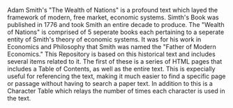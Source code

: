 Adam Smith's "The Wealth of Nations" is a profound text which layed the framework of modern, free market, economic systems. Simth's Book  was published in 1776 and took Smith an entire decade to produce. The "Wealth of Nations" is comprised of 5 seperate books each pertaining to a seperate entity of Smith's theory of economic systems. It was for his work in Economics and Philosophy that Smith was named the "Father of Modern Economics." 
This Repository is based on this historical text and includes several items related to it. The first of these is a series of HTML pages that includes a Table of Contents, as well as the entire text. This is expecially useful for referencing the text, making it much easier to find a specific page or passage without having to search a paper text. In addition to this is a Character Table which relays the number of times each character is used in the text. 
